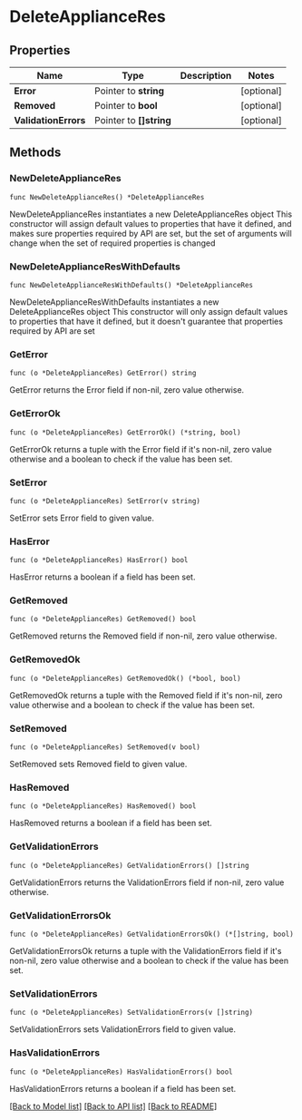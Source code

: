 # DeleteApplianceRes

## Properties

Name | Type | Description | Notes
------------ | ------------- | ------------- | -------------
**Error** | Pointer to **string** |  | [optional] 
**Removed** | Pointer to **bool** |  | [optional] 
**ValidationErrors** | Pointer to **[]string** |  | [optional] 

## Methods

### NewDeleteApplianceRes

`func NewDeleteApplianceRes() *DeleteApplianceRes`

NewDeleteApplianceRes instantiates a new DeleteApplianceRes object
This constructor will assign default values to properties that have it defined,
and makes sure properties required by API are set, but the set of arguments
will change when the set of required properties is changed

### NewDeleteApplianceResWithDefaults

`func NewDeleteApplianceResWithDefaults() *DeleteApplianceRes`

NewDeleteApplianceResWithDefaults instantiates a new DeleteApplianceRes object
This constructor will only assign default values to properties that have it defined,
but it doesn't guarantee that properties required by API are set

### GetError

`func (o *DeleteApplianceRes) GetError() string`

GetError returns the Error field if non-nil, zero value otherwise.

### GetErrorOk

`func (o *DeleteApplianceRes) GetErrorOk() (*string, bool)`

GetErrorOk returns a tuple with the Error field if it's non-nil, zero value otherwise
and a boolean to check if the value has been set.

### SetError

`func (o *DeleteApplianceRes) SetError(v string)`

SetError sets Error field to given value.

### HasError

`func (o *DeleteApplianceRes) HasError() bool`

HasError returns a boolean if a field has been set.

### GetRemoved

`func (o *DeleteApplianceRes) GetRemoved() bool`

GetRemoved returns the Removed field if non-nil, zero value otherwise.

### GetRemovedOk

`func (o *DeleteApplianceRes) GetRemovedOk() (*bool, bool)`

GetRemovedOk returns a tuple with the Removed field if it's non-nil, zero value otherwise
and a boolean to check if the value has been set.

### SetRemoved

`func (o *DeleteApplianceRes) SetRemoved(v bool)`

SetRemoved sets Removed field to given value.

### HasRemoved

`func (o *DeleteApplianceRes) HasRemoved() bool`

HasRemoved returns a boolean if a field has been set.

### GetValidationErrors

`func (o *DeleteApplianceRes) GetValidationErrors() []string`

GetValidationErrors returns the ValidationErrors field if non-nil, zero value otherwise.

### GetValidationErrorsOk

`func (o *DeleteApplianceRes) GetValidationErrorsOk() (*[]string, bool)`

GetValidationErrorsOk returns a tuple with the ValidationErrors field if it's non-nil, zero value otherwise
and a boolean to check if the value has been set.

### SetValidationErrors

`func (o *DeleteApplianceRes) SetValidationErrors(v []string)`

SetValidationErrors sets ValidationErrors field to given value.

### HasValidationErrors

`func (o *DeleteApplianceRes) HasValidationErrors() bool`

HasValidationErrors returns a boolean if a field has been set.


[[Back to Model list]](../README.md#documentation-for-models) [[Back to API list]](../README.md#documentation-for-api-endpoints) [[Back to README]](../README.md)


